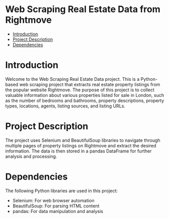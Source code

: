 # Web Scraping Real Estate Data from Rightmove
* [Introduction](#intro)
* [Project Description](#DESCR)
* [Dependencies](#depd)
<a name = intro>  </a>
# Introduction
Welcome to the Web Scraping Real Estate Data project. This is a Python-based web scraping project that extracts real estate property listings from the popular website Rightmove. The purpose of this project is to collect valuable information about various properties listed for sale in London, such as the number of bedrooms and bathrooms, property descriptions, property types, locations, agents, listing sources, and listing URLs.

<a name = DESCR> </a>
# Project Description
The project uses Selenium and BeautifulSoup libraries to navigate through multiple pages of property listings on Rightmove and extract the desired information. The data is then stored in a pandas DataFrame for further analysis and processing.

<a name = depd> </a>
# Dependencies
The following Python libraries are used in this project:

* Selenium: For web browser automation
* BeautifulSoup: For parsing HTML content
* pandas: For data manipulation and analysis
